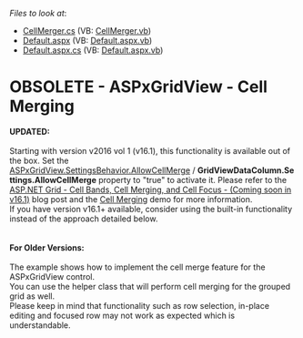 <!-- default file list -->
*Files to look at*:

* [CellMerger.cs](./CS/WebSite/App_Code/CellMerger.cs) (VB: [CellMerger.vb](./VB/WebSite/App_Code/CellMerger.vb))
* [Default.aspx](./CS/WebSite/Default.aspx) (VB: [Default.aspx.vb](./VB/WebSite/Default.aspx.vb))
* [Default.aspx.cs](./CS/WebSite/Default.aspx.cs) (VB: [Default.aspx.vb](./VB/WebSite/Default.aspx.vb))
<!-- default file list end -->
# OBSOLETE - ASPxGridView - Cell Merging


<p><strong>UPDATED:<br><br></strong>Starting with version v2016 vol 1 (v16.1), this functionality is available out of the box. Set the <a href="https://documentation.devexpress.com/#AspNet/DevExpressWebASPxGridViewBehaviorSettings_AllowCellMergetopic">ASPxGridView.SettingsBehavior.AllowCellMerge</a> / <strong>GridViewDataColumn.Settings.AllowCellMerge</strong> property to "true" to activate it. Please refer to the <a href="https://community.devexpress.com/blogs/aspnet/archive/2016/06/02/asp-net-grid-cell-bands-cell-merging-and-cell-focus-coming-soon-in-v16-1.aspx">ASP.NET Grid - Cell Bands, Cell Merging, and Cell Focus - (Coming soon in v16.1)</a> blog post and the <a href="http://demos.devexpress.com/ASPxGridViewDemos/Rows/CellMerging.aspx">Cell Merging</a> demo for more information.<br>If you have version v16.1+ available, consider using the built-in functionality instead of the approach detailed below.<br><br><br><strong>For Older Versions:<br><br></strong>The example shows how to implement the cell merge feature for the ASPxGridView control.<br> You can use the helper class that will perform cell merging for the grouped grid as well. <br> Please keep in mind that functionality such as row selection, in-place editing and focused row may not work as expected which is understandable.</p>

<br/>


